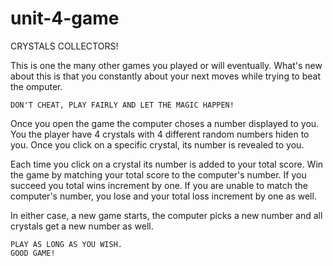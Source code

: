 # unit-4-game
CRYSTALS COLLECTORS!



This is one the many other games you played or will eventually. What's new about this is that you constantly about your next moves while trying to beat the omputer.

    DON'T CHEAT, PLAY FAIRLY AND LET THE MAGIC HAPPEN!

Once you open the game the computer choses a number displayed to you.
You the player have 4 crystals with 4 different random numbers hiden to you. Once you click on a specific crystal, its number is revealed to you.

Each time you click on a crystal its number is added to your total score. Win the game by matching your total score to the computer's number. If you succeed you total wins increment by one. If you are unable to match the computer's number, you lose and your total loss increment by one as well. 

In either case, a new game starts, the computer picks a new number and all crystals get a new number as well. 

    PLAY AS LONG AS YOU WISH.
    GOOD GAME!

